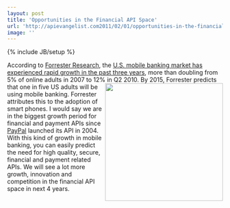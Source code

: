 ```yaml
---
layout: post
title: 'Opportunities in the Financial API Space'
url: 'http://apievangelist.com2011/02/01/opportunities-in-the-financial-api-space/'
image: ''
---
```

{% include JB/setup %}
According to <a href="http://forrester.com/">Forrester Research</a>, the <a href="http://forrester.com/rb/Research/us_mobile_banking_forecast,_2010_to_2015/q/id/57446/t/2">U.S. mobile banking market has experienced rapid growth in the past three years</a>, more than doubling from 5% of online adults in 2007 to 12% in Q2 2010. <a href="http://forrester.com/"><img src="http://kinlane-productions.s3.amazonaws.com/forrester-research-logo.png"  width="275" align="right" /></a> By 2015, Forrester predicts that one in five US adults will be using mobile banking. Forrester attributes this to the adoption of smart phones.
I would say we are in the biggest growth period for financial and payment APIs since <a  title="PayPal"  href="http://paypal.com">PayPal</a> launched its API in 2004.
With this kind of growth in mobile banking, you can easily predict the need for high quality, secure, financial and payment related APIs.
We will see a lot more growth, innovation and competition in the financial API space in next 4 years.
